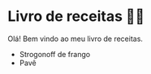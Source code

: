 # Livro de receitas :man_cook: 

Olá! Bem vindo ao meu livro de receitas. 

- Strogonoff de frango
- Pavê
